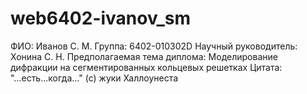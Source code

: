 # web6402-ivanov_sm

ФИО: Иванов С. М.
Группа: 6402-010302D
Научный руководитель: Хонина С. Н.
Предполагаемая тема диплома: Моделирование дифракции на сегментированных кольцевых решетках
Цитата: "...есть...когда..." (с) жуки Халлоунеста
